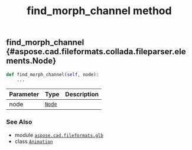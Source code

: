 ﻿---
title: find_morph_channel method
second_title: Aspose.CAD for Python via .NET API References
description: 
type: docs
weight: 30
url: /python-net/aspose.cad.fileformats.glb/animation/find_morph_channel/
is_root: false
---

## find_morph_channel {#aspose.cad.fileformats.collada.fileparser.elements.Node}





```python
def find_morph_channel(self, node):
    ...
```


| Parameter | Type | Description |
| :- | :- | :- |
| node | [`Node`](/cad/python-net/aspose.cad.fileformats.glb/node) |  |



### See Also
* module [`aspose.cad.fileformats.glb`](../../)
* class [`Animation`](/cad/python-net/aspose.cad.fileformats.glb/animation)
